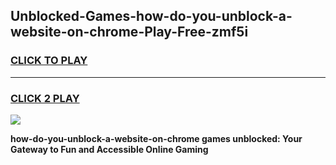 
## Unblocked-Games-how-do-you-unblock-a-website-on-chrome-Play-Free-zmf5i
<h3>
<a href="https://premium76.site?title=how-do-you-unblock-a-website-on-chrome&ref=21A">CLICK TO PLAY</a></h3>
<hr>

<h3>
<a href="https://premium76.site?title=how-do-you-unblock-a-website-on-chrome&ref=21A">CLICK 2 PLAY</a>
  
</h3>

<a href="https://premium76.site?title=how-do-you-unblock-a-website-on-chrome&ref=21A"><img src="https://clearcache.store/games.png"></a>


**how-do-you-unblock-a-website-on-chrome games unblocked: Your Gateway to Fun and Accessible Online Gaming**
